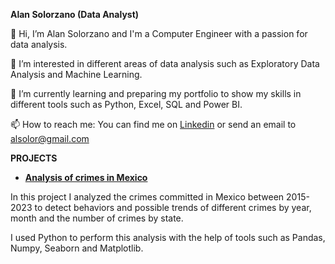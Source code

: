 **Alan Solorzano (Data Analyst)**

👋 Hi, I’m Alan Solorzano and I'm a Computer Engineer with a passion for data analysis.

👀 I’m interested in different areas of data analysis such as Exploratory Data Analysis and Machine Learning.

🌱 I’m currently learning and preparing my portfolio to show my skills in different tools such as Python, Excel, SQL and Power BI.

📫 How to reach me: You can find me on [Linkedin](https://www.linkedin.com/in/alan-solorzano-rosas-497396200/) or send an email to alsolor@gmail.com

**PROJECTS**

* **[Analysis of crimes in Mexico](https://github.com/AlanSoloR/Portfolio/blob/main/DataExplorationAndVisual.ipynb)**

In this project I analyzed the crimes committed in Mexico between 2015-2023 to detect behaviors and possible trends of different crimes by year, month and the number of crimes by state.

I used Python to perform this analysis with the help of tools such as Pandas, Numpy, Seaborn and Matplotlib.

<!---
AlanSoloR/AlanSoloR is a ✨ special ✨ repository because its `README.md` (this file) appears on your GitHub profile.
You can click the Preview link to take a look at your changes.
--->

